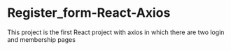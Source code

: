 # Register_form-React-Axios
This project is the first React project with axios in which there are two login and membership pages
